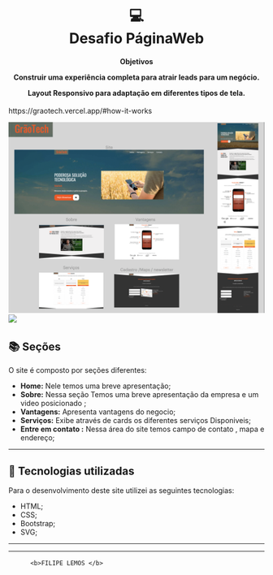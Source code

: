 
<h1 align="center">
  💻<br>Desafio PáginaWeb 
</h1>

<h4 align="center">
Objetivos

Construir uma experiência completa para atrair leads para um negócio. 

Layout Responsivo para adaptação em diferentes tipos de tela.
</h4>

<p>  
https://graotech.vercel.app/#how-it-works </p>

![Resultado final do projeto](/img/GraoTech1.png) 
<img src="/img/Graotech.png">

## 📚 Seções
O site é composto por  seções diferentes:

- **Home:** Nele temos uma breve apresentação;
- **Sobre:** Nessa seção Temos uma breve apresentação da empresa e um video posicionado ;
- **Vantagens:** Apresenta vantagens do negocio;
- **Serviços:** Exibe através de cards os diferentes serviços Disponiveis;
- **Entre em contato :** Nessa área do site temos campo de contato , mapa e endereço;

---

## 💼 Tecnologias utilizadas
Para o desenvolvimento deste site utilizei as seguintes tecnologias:

- HTML;
- CSS;
- Bootstrap;
- SVG;
--------
---

          <b>FILIPE LEMOS </b>
 

